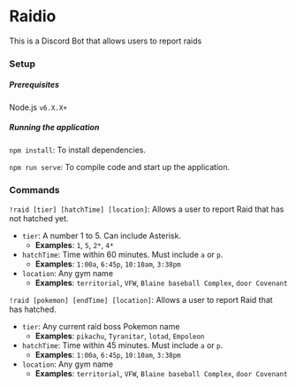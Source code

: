 # Raidio

This is a Discord Bot that allows users to report raids

### Setup
##### Prerequisites 
Node.js `v6.X.X+`

##### Running the application
`npm install`: To install dependencies.

`npm run serve`: To compile code and start up the application.

### Commands
`!raid [tier] [hatchTime] [location]`: Allows a user to report Raid that has not hatched yet.
* `tier`: A number 1 to 5. Can include Asterisk.
  * **Examples**: `1`, `5`, `2*`, `4*`
* `hatchTime`: Time within 60 minutes. Must include `a` or `p`.
  * **Examples**: `1:00a`, `6:45p`, `10:10am`, `3:38pm`
* `location`: Any gym name
  * **Examples**: `territorial`, `VFW`, `Blaine baseball Complex`, `door Covenant`
  
`!raid [pokemon] [endTime] [location]`: Allows a user to report Raid that has hatched.
* `tier`: Any current raid boss Pokemon name 
  * **Examples**: `pikachu`, `Tyranitar`, `lotad`, `Empoleon`
* `hatchTime`: Time within 45 minutes. Must include `a` or `p`. 
  * **Examples**: `1:00a`, `6:45p`, `10:10am`, `3:38pm`
* `location`: Any gym name
  * **Examples**: `territorial`, `VFW`, `Blaine baseball Complex`, `door Covenant`
